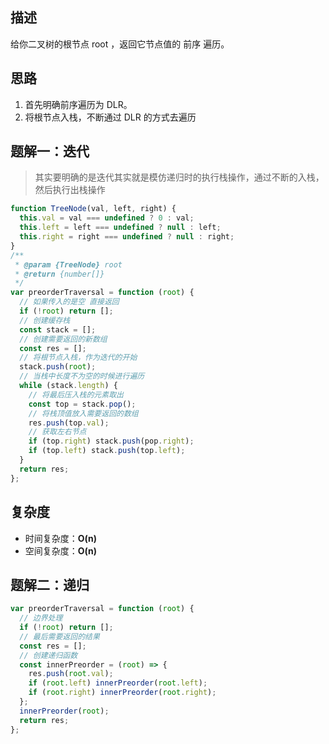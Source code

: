 ## 描述

给你二叉树的根节点 root ，返回它节点值的 前序 遍历。

## 思路

1. 首先明确前序遍历为 DLR。
2. 将根节点入栈，不断通过 DLR 的方式去遍历

## 题解一：迭代

> 其实要明确的是迭代其实就是模仿递归时的执行栈操作，通过不断的入栈，然后执行出栈操作

```js
function TreeNode(val, left, right) {
  this.val = val === undefined ? 0 : val;
  this.left = left === undefined ? null : left;
  this.right = right === undefined ? null : right;
}
/**
 * @param {TreeNode} root
 * @return {number[]}
 */
var preorderTraversal = function (root) {
  // 如果传入的是空 直接返回
  if (!root) return [];
  // 创建缓存栈
  const stack = [];
  // 创建需要返回的新数组
  const res = [];
  // 将根节点入栈，作为迭代的开始
  stack.push(root);
  // 当栈中长度不为空的时候进行遍历
  while (stack.length) {
    // 将最后压入栈的元素取出
    const top = stack.pop();
    // 将栈顶值放入需要返回的数组
    res.push(top.val);
    // 获取左右节点
    if (top.right) stack.push(pop.right);
    if (top.left) stack.push(top.left);
  }
  return res;
};
```

## 复杂度

- 时间复杂度：**O(n)**
- 空间复杂度：**O(n)**

## 题解二：递归

```js
var preorderTraversal = function (root) {
  // 边界处理
  if (!root) return [];
  // 最后需要返回的结果
  const res = [];
  // 创建递归函数
  const innerPreorder = (root) => {
    res.push(root.val);
    if (root.left) innerPreorder(root.left);
    if (root.right) innerPreorder(root.right);
  };
  innerPreorder(root);
  return res;
};
```
